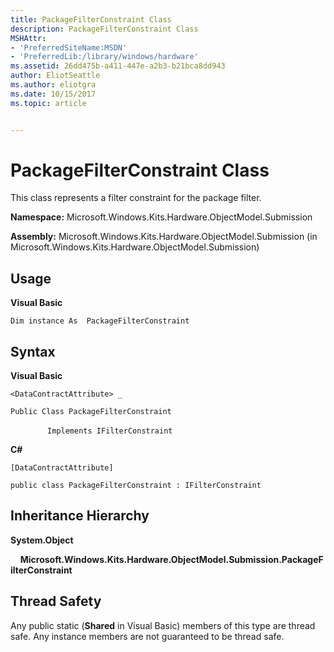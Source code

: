 ```yaml
---
title: PackageFilterConstraint Class
description: PackageFilterConstraint Class
MSHAttr:
- 'PreferredSiteName:MSDN'
- 'PreferredLib:/library/windows/hardware'
ms.assetid: 26dd475b-a411-447e-a2b3-b21bca8dd943
author: EliotSeattle
ms.author: eliotgra
ms.date: 10/15/2017
ms.topic: article


---
```


# PackageFilterConstraint Class


This class represents a filter constraint for the package filter.

**Namespace:** Microsoft.Windows.Kits.Hardware.ObjectModel.Submission

**Assembly:** Microsoft.Windows.Kits.Hardware.ObjectModel.Submission (in Microsoft.Windows.Kits.Hardware.ObjectModel.Submission)

## <span id="Usage"></span><span id="usage"></span><span id="USAGE"></span>Usage


**Visual Basic**

`Dim instance As  PackageFilterConstraint`

## <span id="Syntax"></span><span id="syntax"></span><span id="SYNTAX"></span>Syntax


**Visual Basic**

`<DataContractAttribute> _`

`Public Class PackageFilterConstraint`

               `Implements IFilterConstraint`

**C#**

`[DataContractAttribute]`

`public class PackageFilterConstraint : IFilterConstraint`

## <span id="Inheritance_Hierarchy"></span><span id="inheritance_hierarchy"></span><span id="INHERITANCE_HIERARCHY"></span>Inheritance Hierarchy


**System.Object**

    **Microsoft.Windows.Kits.Hardware.ObjectModel.Submission.PackageFilterConstraint**

## <span id="Thread_Safety"></span><span id="thread_safety"></span><span id="THREAD_SAFETY"></span>Thread Safety


Any public static (**Shared** in Visual Basic) members of this type are thread safe. Any instance members are not guaranteed to be thread safe.

 

 






